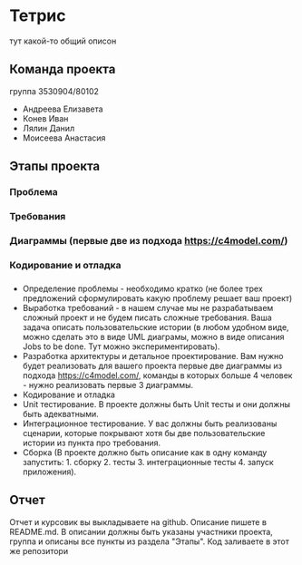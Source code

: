 # Тетрис

тут какой-то общий описон

## Команда проекта

группа 3530904/80102

+ Андреева Елизавета
+ Конев Иван
+ Лялин Данил
+ Моисеева Анастасия

## Этапы проекта
### Проблема
### Требования 
### Диаграммы (первые две из подхода https://c4model.com/)
### Кодирование и отладка
### 
- Определение проблемы - необходимо кратко (не более трех предложений сформулировать какую проблему решает ваш проект)
- Выработка требований - в нашем случае мы не разрабатываем сложный проект и не будем писать сложные требования. Ваша задача описать пользовательские истории (в любом удобном виде, можно сделать это в виде UML диаграмы, можно в виде описания Jobs to be done. Тут можно экспериментировать).
- Разработка архитектуры и детальное проектирование. Вам нужно будет реализовать для вашего проекта первые две диаграммы из подхода https://c4model.com/, команды в которых больше 4 человек - нужно реализовать первые 3 диаграммы.
- Кодирование и отладка
- Unit тестирование. В проекте должны быть Unit тесты и они должны быть адекватными.
- Интеграционное тестирование. У вас должны быть реализованы сценарии, которые покрывают хотя бы две пользовательские истории из пункта про требования.
- Сборка (В проекте должно быть описание как в одну команду запустить: 1. сборку 2. тесты 3. интеграционные тесты 4. запуск приложения).

## Отчет

Отчет и курсовик вы выкладываете на github. Описание пишете в README.md. В описании должны быть указаны участники проекта, группа и описаны все пункты из раздела "Этапы". Код заливаете в этот же репозитори
